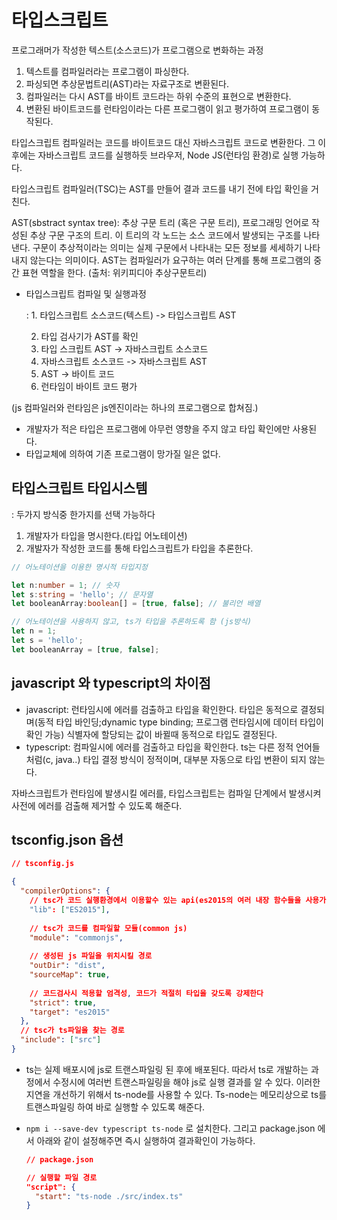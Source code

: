 # 타입스크립트

프로그래머가 작성한 텍스트(소스코드)가 프로그램으로 변화하는 과정

1. 텍스트를 컴파일러라는 프로그램이 파싱한다.
2. 파싱되면 추상문법트리(AST)라는 자료구조로 변환된다.
3. 컴파일러는 다시 AST를 바이트 코드라는 하위 수준의 표현으로 변환한다.
4. 변환된 바이트코드를 런타임이라는 다른 프로그램이 읽고 평가하여 프로그램이 동작된다.

타입스크립트 컴파일러는 코드를 바이트코드 대신 자바스크립트 코드로 변환한다. 그 이후에는 자바스크립트 코드를 실행하듯 브라우저, Node JS(런타임 환경)로 실행 가능하다.

타입스크립트 컴파일러(TSC)는 AST를 만들어 결과 코드를 내기 전에 타입 확인을 거친다. 

AST(sbstract syntax tree): 추상 구문 트리 (혹은 구문 트리), 프로그래밍 언어로 작성된 추상 구문 구조의 트리. 이 트리의 각 노드는 소스 코드에서 발생되는 구조를 나타낸다. 구문이 추상적이라는 의미는 실제 구문에서 나타내는 모든 정보를 세세하기 나타내지 않는다는 의미이다. AST는 컴파일러가 요구하는 여러 단계를 통해 프로그램의 중간 표현 역할을 한다. (출처: 위키피디아 추상구문트리)

* 타입스크립트 컴파일 및 실행과정

  : 1. 타입스크립트 소스코드(텍스트) -> 타입스크립트 AST 

  2. 타입 검사기가 AST를 확인
  3. 타입 스크립트 AST -> 자바스크립트 소스코드
  4. 자바스크립트 소스코드 -> 자바스크립트 AST
  5. AST -> 바이트 코드
  6. 런타임이 바이트 코드 평가

(js 컴파일러와 런타임은 js엔진이라는 하나의 프로그램으로 합쳐짐.)

* 개발자가 적은 타입은 프로그램에 아무런 영향을 주지 않고 타입 확인에만 사용된다.
* 타입교체에 의하여 기존 프로그램이 망가질 일은 없다.

## 타입스크립트 타입시스템

: 두가지 방식중 한가지를 선택 가능하다

1. 개발자가 타입을 명시한다.(타입 어노테이션)
2. 개발자가 작성한 코드를 통해 타입스크립트가 타입을 추론한다.

```typescript
// 어노테이션을 이용한 명시적 타입지정

let n:number = 1; // 숫자
let s:string = 'hello'; // 문자열
let booleanArray:boolean[] = [true, false]; // 불리언 배열

// 어노테이션을 사용하지 않고, ts가 타입을 추론하도록 함 (js방식)
let n = 1;
let s = 'hello';
let booleanArray = [true, false];
```

## javascript 와 typescript의 차이점

- javascript: 런타임시에 에러를 검출하고 타입을 확인한다. 타입은 동적으로 결정되며(동적 타입 바인딩;dynamic type binding; 프로그램 런타임시에 데이터 타입이 확인 가능) 식별자에 할당되는 값이 바뀔때 동적으로 타입도 결정된다.
- typescript: 컴파일시에 에러를 검출하고 타입을 확인한다. ts는 다른 정적 언어들처럼(c, java..) 타입 결정 방식이 정적이며, 대부분 자동으로 타입 변환이 되지 않는다. 

자바스크립트가 런타임에 발생시킬 에러를, 타입스크립트는 컴파일 단계에서 발생시켜 사전에 에러를 검출해 제거할 수 있도록 해준다.

## tsconfig.json 옵션

```json
// tsconfig.js

{
  "compilerOptions": {
    // tsc가 코드 실행환경에서 이용할수 있는 api(es2015의 여러 내장 함수들을 사용가능하다. ex:document.querySelector...등)
    "lib": ["ES2015"],
    
    // tsc가 코드를 컴파일할 모듈(common js)
    "module": "commonjs",
    
    // 생성된 js 파일을 위치시킬 경로
    "outDir": "dist",
    "sourceMap": true,
    
    // 코드검사시 적용할 엄격성, 코드가 적절히 타입을 갖도록 강제한다
    "strict": true,
    "target": "es2015"
  },
  // tsc가 ts파일을 찾는 경로
  "include": ["src"]
}
```

* ts는 실제 배포시에 js로 트랜스파일링 된 후에 배포된다. 따라서 ts로 개발하는 과정에서 수정시에 여러번 트랜스파일링을 해야 js로 실행 결과를 알 수 있다. 이러한 지연을 개선하기 위해서 ts-node를 사용할 수 있다. Ts-node는 메모리상으로 ts를 트랜스파일링 하여 바로 실행할 수 있도록 해준다.

* `npm i --save-dev typescript ts-node` 로 설치한다. 그리고 package.json 에서 아래와 같이 설정해주면 즉시 실행하여 결과확인이 가능하다.

  ```json
  // package.json
  
  // 실행할 파일 경로
  "script": {
  	"start": "ts-node ./src/index.ts"
  }
  ```

  